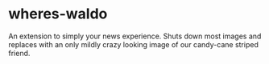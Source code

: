 # wheres-waldo

An extension to simply your news experience. Shuts down most images and replaces with an only mildly crazy looking image of our candy-cane striped friend.
